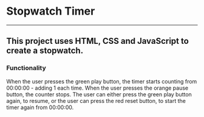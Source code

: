 # Stopwatch Timer
---
## This project uses HTML, CSS and JavaScript to create a stopwatch. 

### Functionality

When the user presses the green play button, the timer starts counting from 00:00:00 - adding 1 each time. When the user presses the orange pause button, the counter stops. The user can either press the green play button again, to resume, or the user can press the red reset button, to start the timer again from 00:00:00.

